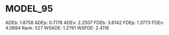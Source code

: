 # MODEL_95

ADEb: 1.8758
ADEp: 0.7178
ADEv: 2.2507
FDEb: 3.6142
FDEp: 1.3773
FDEv: 4.0894
Rank: 527
WSADE: 1.2791
WSFDE: 2.4118